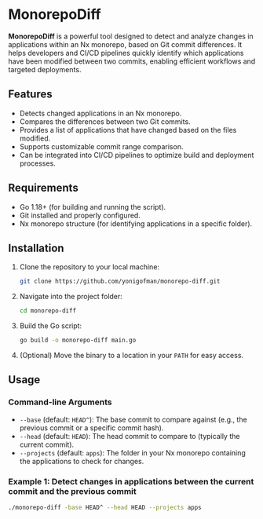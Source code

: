# MonorepoDiff

**MonorepoDiff** is a powerful tool designed to detect and analyze changes in applications within an Nx monorepo, based on Git commit differences. It helps developers and CI/CD pipelines quickly identify which applications have been modified between two commits, enabling efficient workflows and targeted deployments.

## Features

- Detects changed applications in an Nx monorepo.
- Compares the differences between two Git commits.
- Provides a list of applications that have changed based on the files modified.
- Supports customizable commit range comparison.
- Can be integrated into CI/CD pipelines to optimize build and deployment processes.

## Requirements

- Go 1.18+ (for building and running the script).
- Git installed and properly configured.
- Nx monorepo structure (for identifying applications in a specific folder).

## Installation

1. Clone the repository to your local machine:
    ```bash
    git clone https://github.com/yonigofman/monorepo-diff.git
    ```

2. Navigate into the project folder:
    ```bash
    cd monorepo-diff
    ```

3. Build the Go script:
    ```bash
    go build -o monorepo-diff main.go
    ```

4. (Optional) Move the binary to a location in your `PATH` for easy access.

## Usage

### Command-line Arguments

- `--base` (default: `HEAD^`): The base commit to compare against (e.g., the previous commit or a specific commit hash).
- `--head` (default: `HEAD`): The head commit to compare to (typically the current commit).
- `--projects` (default: `apps`): The folder in your Nx monorepo containing the applications to check for changes.

### Example 1: Detect changes in applications between the current commit and the previous commit

```bash
./monorepo-diff -base HEAD^ --head HEAD --projects apps
